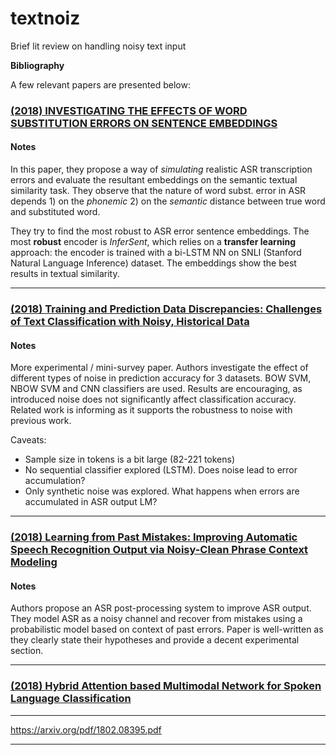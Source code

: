 # textnoiz
Brief lit review on handling noisy text input


**Bibliography**

A few relevant papers are presented below:

### [(2018) INVESTIGATING THE EFFECTS OF WORD SUBSTITUTION ERRORS ON SENTENCE EMBEDDINGS](https://arxiv.org/pdf/1811.07021.pdf)

#### Notes

In this paper, they propose a way of *simulating* realistic ASR transcription errors and evaluate the resultant embeddings on the semantic textual similarity task. 
They observe that the nature of word subst. error in ASR depends 1) on the *phonemic*  2) on the *semantic* distance between true word and substituted word.
    
They try to find the most robust to ASR error sentence embeddings. The most **robust** encoder is *InferSent*, which relies on a **transfer learning** approach: the encoder is trained with a bi-LSTM NN on SNLI (Stanford Natural Language Inference) dataset. The embeddings show the best results in textual similarity.

---


### [(2018) Training and Prediction Data Discrepancies: Challenges of Text Classification with Noisy, Historical Data](https://arxiv.org/pdf/1809.04019.pdf)

#### Notes

More experimental / mini-survey paper. Authors investigate the effect of different types of noise in prediction accuracy for 3 datasets. BOW SVM, NBOW SVM and CNN classifiers are used. Results are encouraging, as introduced noise does not significantly affect classification accuracy. Related work is informing as it supports the robustness to noise with previous work. 

Caveats:

- Sample size in tokens is a bit large (82-221 tokens)  
- No sequential classifier explored (LSTM). Does noise lead to error accumulation?  
- Only synthetic noise was explored. What happens when errors are accumulated in ASR output LM?  

---

### [(2018) Learning from Past Mistakes: Improving Automatic Speech Recognition Output via Noisy-Clean Phrase Context Modeling](https://arxiv.org/pdf/1802.02607.pdf)

#### Notes

Authors propose an ASR post-processing system to improve ASR output. They model ASR as a noisy channel and recover from mistakes using a probabilistic model based on context of past errors. Paper is well-written as they clearly state their hypotheses and provide a decent experimental section. 

--- 

### [(2018) Hybrid Attention based Multimodal Network for Spoken Language Classification](http://www.aclweb.org/anthology/C18-1201)


---

https://arxiv.org/pdf/1802.08395.pdf

---
